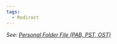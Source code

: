 ```yaml
---
tags:
  - Redirect
---
```


_See: [Personal Folder File (PAB, PST, OST)](personal_folder_file_(pab,_pst,_ost).md)_
